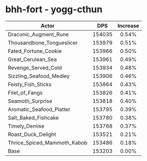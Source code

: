 # bhh-fort - yogg-cthun
| Actor | DPS | Increase |
|---|:---:|:---:|
|Draconic_Augment_Rune|154035|0.54%|
|Thousandbone_Tongueslicer|153979|0.51%|
|Fated_Fortune_Cookie|153966|0.50%|
|Great_Cerulean_Sea|153961|0.49%|
|Revenge_Served_Cold|153934|0.48%|
|Sizzling_Seafood_Medley|153906|0.46%|
|Feisty_Fish_Sticks|153864|0.43%|
|Filet_of_Fangs|153826|0.41%|
|Seamoth_Surprise|153818|0.40%|
|Aromatic_Seafood_Platter|153795|0.39%|
|Salt_Baked_Fishcake|153780|0.38%|
|Timely_Demise|153768|0.37%|
|Roast_Duck_Delight|153521|0.21%|
|Thrice_Spiced_Mammoth_Kabob|153486|0.18%|
|Base|153203|0.00%|

